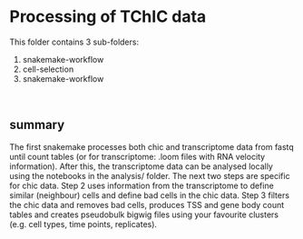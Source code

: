 # Processing of TChIC data

This folder contains 3 sub-folders:
1. snakemake-workflow
2. cell-selection
3. snakemake-workflow

<br>

## summary
The first snakemake processes both chic and transcriptome data from fastq until count tables (or for transcriptome: .loom files with RNA velocity information). After this, the transcriptome data can be analysed locally using the notebooks in the analysis/ folder. The next two steps are specific for chic data. Step 2 uses information from the transcriptome to define similar (neighbour) cells and define bad cells in the chic data. Step 3 filters the chic data and removes bad cells, produces TSS and gene body count tables and creates pseudobulk bigwig files using your favourite clusters (e.g. cell types, time points, replicates).
